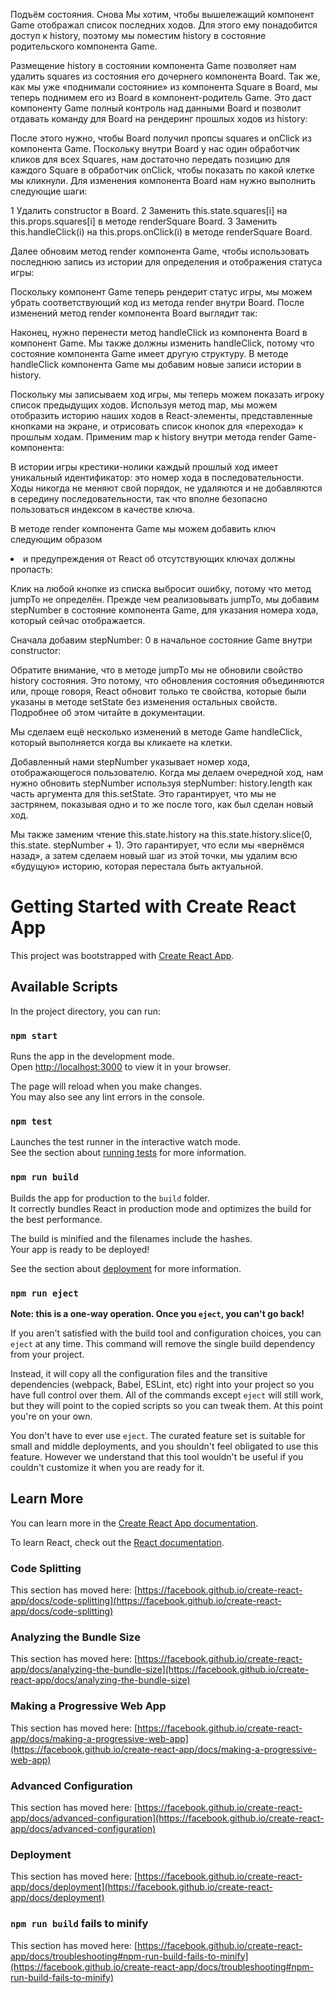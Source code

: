 Подъём состояния. Снова
Мы хотим, чтобы вышележащий компонент Game отображал список последних ходов. Для этого ему понадобится доступ к history, поэтому мы поместим history в состояние родительского компонента Game.

Размещение history в состоянии компонента Game позволяет нам удалить squares из состояния 
его дочернего компонента Board. Так же, как мы уже «поднимали состояние» из компонента 
Square в Board, мы теперь поднимем его из Board в компонент-родитель Game. Это даст 
компоненту Game полный контроль над данными Board и позволит отдавать команду для Board на
рендеринг прошлых ходов из history:

После этого нужно, чтобы Board получил пропсы squares и onClick из компонента Game. Поскольку внутри Board у нас один обработчик кликов для всех Squares, нам достаточно передать позицию для каждого Square в обработчик onClick, чтобы показать по какой клетке мы кликнули. Для изменения компонента Board нам нужно выполнить следующие шаги:

1 Удалить constructor в Board.
2 Заменить this.state.squares[i] на this.props.squares[i] в методе renderSquare Board.
3 Заменить this.handleClick(i) на this.props.onClick(i) в методе renderSquare Board.

Далее обновим метод render компонента Game, чтобы использовать последнюю запись из истории
для определения и отображения статуса игры:

Поскольку компонент Game теперь рендерит статус игры, мы можем убрать соответствующий код 
из метода render внутри Board. После изменений метод render компонента Board выглядит так:

Наконец, нужно перенести метод handleClick из компонента Board в компонент Game. Мы также 
должны изменить handleClick, потому что состояние компонента Game имеет другую структуру. 
В методе handleClick компонента Game мы добавим новые записи истории в history.

Поскольку мы записываем ход игры, мы теперь можем показать игроку список предыдущих ходов.
Используя метод map, мы можем отобразить историю наших ходов в React-элементы, 
представленные кнопками на экране, и отрисовать список кнопок для «перехода» к прошлым 
ходам.
Применим map к history внутри метода render Game-компонента:

В истории игры крестики-нолики каждый прошлый ход имеет уникальный идентификатор: это номер хода в последовательности. Ходы никогда не меняют свой порядок, не удаляются и не добавляются в середину последовательности, так что вполне безопасно пользоваться индексом в качестве ключа.

В методе render компонента Game мы можем добавить ключ следующим образом <li key={move}> 
и предупреждения от React об отсутствующих ключах должны пропасть:

Клик на любой кнопке из списка выбросит ошибку, потому что метод jumpTo не определён. Прежде чем реализовывать jumpTo, мы добавим stepNumber в состояние компонента Game, для указания номера хода, который сейчас отображается.

Сначала добавим stepNumber: 0 в начальное состояние Game внутри constructor:

Обратите внимание, что в методе jumpTo мы не обновили свойство history состояния. Это потому, что обновления состояния объединяются или, проще говоря, React обновит только те свойства, которые были указаны в методе setState без изменения остальных свойств. Подробнее об этом читайте в документации.

Мы сделаем ещё несколько изменений в методе Game handleClick, который выполняется когда вы кликаете на клетки.

Добавленный нами stepNumber указывает номер хода, отображающегося пользователю. Когда мы делаем очередной ход, нам нужно обновить stepNumber используя stepNumber: history.length как часть аргумента для this.setState. Это гарантирует, что мы не застрянем, показывая одно и то же после того, как был сделан новый ход.

Мы также заменим чтение this.state.history на this.state.history.slice(0, this.state.
stepNumber + 1). Это гарантирует, что если мы «вернёмся назад», а затем сделаем новый шаг
из этой точки, мы удалим всю «будущую» историю, которая перестала быть актуальной.



# Getting Started with Create React App

This project was bootstrapped with [Create React App](https://github.com/facebook/create-react-app).

## Available Scripts

In the project directory, you can run:

### `npm start`

Runs the app in the development mode.\
Open [http://localhost:3000](http://localhost:3000) to view it in your browser.

The page will reload when you make changes.\
You may also see any lint errors in the console.

### `npm test`

Launches the test runner in the interactive watch mode.\
See the section about [running tests](https://facebook.github.io/create-react-app/docs/running-tests) for more information.

### `npm run build`

Builds the app for production to the `build` folder.\
It correctly bundles React in production mode and optimizes the build for the best performance.

The build is minified and the filenames include the hashes.\
Your app is ready to be deployed!

See the section about [deployment](https://facebook.github.io/create-react-app/docs/deployment) for more information.

### `npm run eject`

**Note: this is a one-way operation. Once you `eject`, you can't go back!**

If you aren't satisfied with the build tool and configuration choices, you can `eject` at any time. This command will remove the single build dependency from your project.

Instead, it will copy all the configuration files and the transitive dependencies (webpack, Babel, ESLint, etc) right into your project so you have full control over them. All of the commands except `eject` will still work, but they will point to the copied scripts so you can tweak them. At this point you're on your own.

You don't have to ever use `eject`. The curated feature set is suitable for small and middle deployments, and you shouldn't feel obligated to use this feature. However we understand that this tool wouldn't be useful if you couldn't customize it when you are ready for it.

## Learn More

You can learn more in the [Create React App documentation](https://facebook.github.io/create-react-app/docs/getting-started).

To learn React, check out the [React documentation](https://reactjs.org/).

### Code Splitting

This section has moved here: [https://facebook.github.io/create-react-app/docs/code-splitting](https://facebook.github.io/create-react-app/docs/code-splitting)

### Analyzing the Bundle Size

This section has moved here: [https://facebook.github.io/create-react-app/docs/analyzing-the-bundle-size](https://facebook.github.io/create-react-app/docs/analyzing-the-bundle-size)

### Making a Progressive Web App

This section has moved here: [https://facebook.github.io/create-react-app/docs/making-a-progressive-web-app](https://facebook.github.io/create-react-app/docs/making-a-progressive-web-app)

### Advanced Configuration

This section has moved here: [https://facebook.github.io/create-react-app/docs/advanced-configuration](https://facebook.github.io/create-react-app/docs/advanced-configuration)

### Deployment

This section has moved here: [https://facebook.github.io/create-react-app/docs/deployment](https://facebook.github.io/create-react-app/docs/deployment)

### `npm run build` fails to minify

This section has moved here: [https://facebook.github.io/create-react-app/docs/troubleshooting#npm-run-build-fails-to-minify](https://facebook.github.io/create-react-app/docs/troubleshooting#npm-run-build-fails-to-minify)
